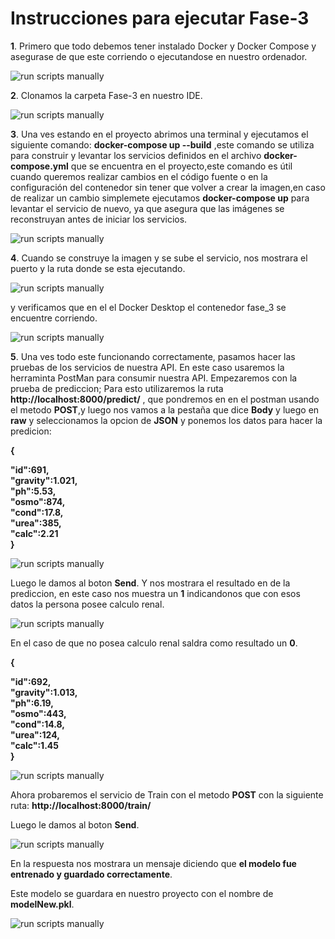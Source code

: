 # Instrucciones para ejecutar Fase-3

**1**. Primero que todo debemos tener instalado Docker y Docker Compose  y asegurase de que este corriendo o ejecutandose en nuestro ordenador.

![run scripts manually](https://user-images.githubusercontent.com/15114373/284045822-655ccc94-f2af-43f6-ab4a-0e8e614862d8.png)

**2**. Clonamos la carpeta Fase-3 en nuestro IDE.

![run scripts manually](https://user-images.githubusercontent.com/15114373/284045818-135ef85a-0732-4b2e-a034-ecd158d03376.png)

**3**. Una ves estando en el proyecto abrimos una terminal y ejecutamos el siguiente comando: **docker-compose up --build** ,este comando se utiliza para construir y levantar los servicios definidos en el archivo **docker-compose.yml** que se encuentra en el proyecto,este comando es útil cuando queremos realizar cambios en el código fuente o en la configuración del contenedor sin tener que volver a crear la imagen,en caso de realizar un cambio simplemete ejecutamos **docker-compose up** para levantar el servicio de nuevo, ya que asegura que las imágenes se reconstruyan antes de iniciar los servicios.

![run scripts manually](https://user-images.githubusercontent.com/15114373/284045820-8350ee61-0b9c-4639-b7aa-16e16aa5aa3b.png)

**4**. Cuando se construye la imagen y se sube el servicio, nos mostrara el puerto y la ruta donde se esta ejecutando.

![run scripts manually](https://user-images.githubusercontent.com/15114373/284045823-fbbe42b3-eb7d-44f3-9c6a-4619a024e305.png)

y verificamos que en el el Docker Desktop  el contenedor fase_3 se encuentre corriendo. 

![run scripts manually](https://user-images.githubusercontent.com/15114373/284045827-8869ac6a-b92f-4379-a77a-032ed0207b50.png)

**5**. Una ves todo este funcionando correctamente, pasamos hacer las pruebas de los servicios de nuestra API.
En este caso usaremos la herraminta PostMan para consumir nuestra API.
Empezaremos con la prueba de prediccion; Para esto utilizaremos la ruta **http://localhost:8000/predict/** , que pondremos en en el postman usando el metodo **POST**,y luego nos vamos a la pestaña que dice **Body** y luego en **raw** y seleccionamos la opcion de **JSON** y ponemos los datos para hacer la predicion:

**{**

 **"id":691,  
  "gravity":1.021,  
  "ph":5.53,  
  "osmo":874,  
  "cond":17.8,  
  "urea":385,  
  "calc":2.21  
}**

![run scripts manually](https://user-images.githubusercontent.com/15114373/284045828-470b8444-1950-4eef-bc26-8abd1d092cfd.png)

Luego le damos al boton **Send**.
Y nos mostrara el resultado en de la prediccion, en este caso nos muestra un **1** indicandonos que con esos datos la persona posee calculo renal.

![run scripts manually](https://user-images.githubusercontent.com/15114373/284045829-75585881-0adc-4ffa-9c6a-b53fc5980c80.png)

En el caso de que no posea calculo renal saldra como resultado un **0**.

**{**

  **"id":692,  
  "gravity":1.013,  
  "ph":6.19,  
  "osmo":443,  
  "cond":14.8,  
  "urea":124,  
  "calc":1.45  
}**

![run scripts manually](https://user-images.githubusercontent.com/15114373/284045830-a1c11ec6-6582-4542-9ee2-7ebcdbe5a186.png)

Ahora probaremos el servicio de Train con el metodo **POST** con la siguiente ruta: **http://localhost:8000/train/**

Luego le damos al boton **Send**.

![run scripts manually](https://user-images.githubusercontent.com/15114373/284045832-8692481f-5176-4eb1-ad63-43dfcb8e1ba7.png)

En la respuesta nos mostrara un mensaje diciendo que **el modelo fue entrenado y guardado correctamente**.


Este modelo se guardara en nuestro proyecto con el nombre de **modelNew.pkl**.

![run scripts manually](https://user-images.githubusercontent.com/15114373/284045833-73492e81-ccac-4524-9f4b-8612daec7692.png)

